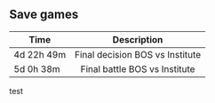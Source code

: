 ## Save games


| Time          | Description                             |
| ------------- |:---------------------------------------:|
| 4d 22h 49m    | Final decision BOS vs Institute         |
| 5d 0h 38m     | Final battle BOS vs Institute           |


test